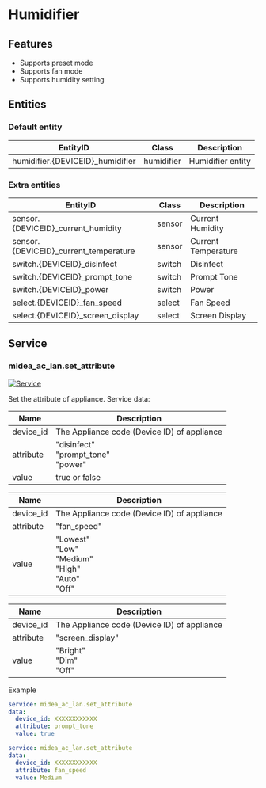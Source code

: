 # Humidifier

## Features

- Supports preset mode
- Supports fan mode
- Supports humidity setting

## Entities

### Default entity

| EntityID                         | Class      | Description       |
|----------------------------------|------------|-------------------|
| humidifier.{DEVICEID}_humidifier | humidifier | Humidifier entity |

### Extra entities

| EntityID                              | Class  | Description         |
|---------------------------------------|--------|---------------------|
| sensor.{DEVICEID}_current_humidity    | sensor | Current Humidity    |
| sensor.{DEVICEID}_current_temperature | sensor | Current Temperature |
| switch.{DEVICEID}_disinfect           | switch | Disinfect           |
| switch.{DEVICEID}_prompt_tone         | switch | Prompt Tone         |
| switch.{DEVICEID}_power               | switch | Power               |
| select.{DEVICEID}_fan_speed           | select | Fan Speed           |
| select.{DEVICEID}_screen_display      | select | Screen Display      |

## Service

### midea_ac_lan.set_attribute

[![Service](https://my.home-assistant.io/badges/developer_call_service.svg)](https://my.home-assistant.io/redirect/developer_call_service/?service=midea_ac_lan.set_attribute)

Set the attribute of appliance. Service data:

| Name      | Description                                 |
|-----------|---------------------------------------------|
| device_id | The Appliance code (Device ID) of appliance |
| attribute | "disinfect"<br/>"prompt_tone"<br/>"power"   |
| value     | true or false                               |

| Name      | Description                                                     |
|-----------|-----------------------------------------------------------------|
| device_id | The Appliance code (Device ID) of appliance                     |
| attribute | "fan_speed"                                                     |
| value     | "Lowest"<br/>"Low"<br/>"Medium"<br/>"High"<br/>"Auto"<br/>"Off" |

| Name      | Description                                 |
|-----------|---------------------------------------------|
| device_id | The Appliance code (Device ID) of appliance |
| attribute | "screen_display"                            |
| value     | "Bright"<br/>"Dim"<br/>"Off"                |

Example

```yaml
service: midea_ac_lan.set_attribute
data:
  device_id: XXXXXXXXXXXX
  attribute: prompt_tone
  value: true
```

```yaml
service: midea_ac_lan.set_attribute
data:
  device_id: XXXXXXXXXXXX
  attribute: fan_speed
  value: Medium
```
